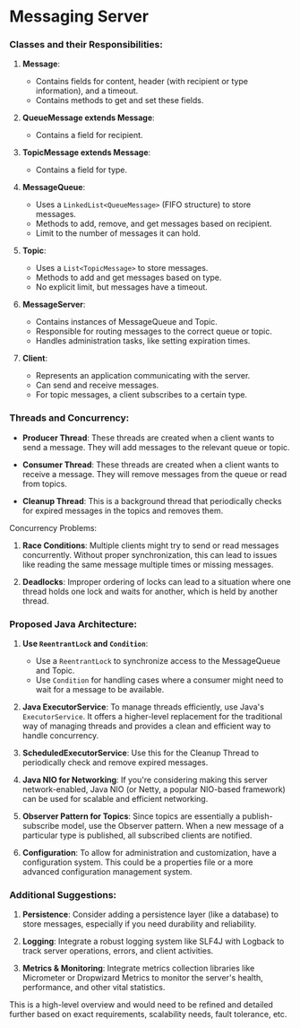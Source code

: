 # Messaging Server

### Classes and their Responsibilities:

1. **Message**:
    - Contains fields for content, header (with recipient or type information), and a timeout.
    - Contains methods to get and set these fields.
  
2. **QueueMessage extends Message**:
    - Contains a field for recipient.
  
3. **TopicMessage extends Message**:
    - Contains a field for type.
  
4. **MessageQueue**:
    - Uses a `LinkedList<QueueMessage>` (FIFO structure) to store messages.
    - Methods to add, remove, and get messages based on recipient.
    - Limit to the number of messages it can hold.

5. **Topic**:
    - Uses a `List<TopicMessage>` to store messages.
    - Methods to add and get messages based on type.
    - No explicit limit, but messages have a timeout.

6. **MessageServer**:
    - Contains instances of MessageQueue and Topic.
    - Responsible for routing messages to the correct queue or topic.
    - Handles administration tasks, like setting expiration times.
  
7. **Client**:
    - Represents an application communicating with the server.
    - Can send and receive messages.
    - For topic messages, a client subscribes to a certain type.

### Threads and Concurrency:

- **Producer Thread**: These threads are created when a client wants to send a message. They will add messages to the relevant queue or topic.

- **Consumer Thread**: These threads are created when a client wants to receive a message. They will remove messages from the queue or read from topics.

- **Cleanup Thread**: This is a background thread that periodically checks for expired messages in the topics and removes them.

Concurrency Problems:

1. **Race Conditions**: Multiple clients might try to send or read messages concurrently. Without proper synchronization, this can lead to issues like reading the same message multiple times or missing messages.

2. **Deadlocks**: Improper ordering of locks can lead to a situation where one thread holds one lock and waits for another, which is held by another thread.

### Proposed Java Architecture:

1. **Use `ReentrantLock` and `Condition`**:
    - Use a `ReentrantLock` to synchronize access to the MessageQueue and Topic.
    - Use `Condition` for handling cases where a consumer might need to wait for a message to be available.
  
2. **Java ExecutorService**: To manage threads efficiently, use Java's `ExecutorService`. It offers a higher-level replacement for the traditional way of managing threads and provides a clean and efficient way to handle concurrency.

3. **ScheduledExecutorService**: Use this for the Cleanup Thread to periodically check and remove expired messages.

4. **Java NIO for Networking**: If you're considering making this server network-enabled, Java NIO (or Netty, a popular NIO-based framework) can be used for scalable and efficient networking.

5. **Observer Pattern for Topics**: Since topics are essentially a publish-subscribe model, use the Observer pattern. When a new message of a particular type is published, all subscribed clients are notified.

6. **Configuration**: To allow for administration and customization, have a configuration system. This could be a properties file or a more advanced configuration management system.

### Additional Suggestions:

1. **Persistence**: Consider adding a persistence layer (like a database) to store messages, especially if you need durability and reliability. 

2. **Logging**: Integrate a robust logging system like SLF4J with Logback to track server operations, errors, and client activities.

3. **Metrics & Monitoring**: Integrate metrics collection libraries like Micrometer or Dropwizard Metrics to monitor the server's health, performance, and other vital statistics.

This is a high-level overview and would need to be refined and detailed further based on exact requirements, scalability needs, fault tolerance, etc.
